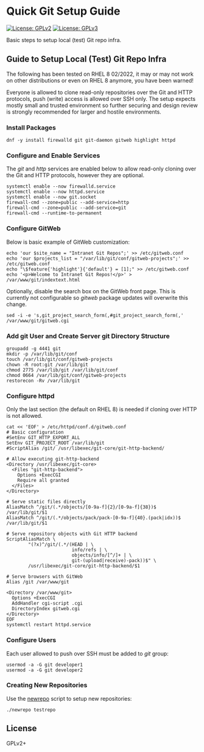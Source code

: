 # Quick Git Setup Guide

[![License: GPLv2](https://img.shields.io/badge/license-GPLv2-brightgreen.svg)](https://www.gnu.org/licenses/old-licenses/gpl-2.0.en.html)
[![License: GPLv3](https://img.shields.io/badge/license-GPLv3-brightgreen.svg)](https://www.gnu.org/licenses/gpl-3.0)

Basic steps to setup local (test) Git repo infra.

## Guide to Setup Local (Test) Git Repo Infra

The following has been tested on RHEL 8 02/2022, it may or may not work
on other distributions or even on RHEL 8 anymore, you have been warned!

Everyone is allowed to clone read-only repositories over the Git and
HTTP protocols, push (write) access is allowed over SSH only. The setup
expects mostly small and trusted environment so further securing and
design review is strongly recommended for larger and hostile
environments.

### Install Packages

```
dnf -y install firewalld git git-daemon gitweb highlight httpd
```

### Configure and Enable Services

The _git_ and _http_ services are enabled below to allow read-only
cloning over the Git and HTTP protocols, however they are optional.

```
systemctl enable --now firewalld.service
systemctl enable --now httpd.service
systemctl enable --now git.socket
firewall-cmd --zone=public --add-service=http
firewall-cmd --zone=public --add-service=git
firewall-cmd --runtime-to-permanent
```

### Configure GitWeb

Below is basic example of GitWeb customization:

```
echo 'our $site_name = "Intranet Git Repos";' >> /etc/gitweb.conf
echo 'our $projects_list = "/var/lib/git/conf/gitweb-projects";' >> /etc/gitweb.conf
echo "\$feature{'highlight'}{'default'} = [1];" >> /etc/gitweb.conf
echo '<p>Welcome to Intranet Git Repos!</p>' > /var/www/git/indextext.html
```

Optionally, disable the search box on the GitWeb front page. This is
currently not configurable so _gitweb_ package updates will overwrite
this change.

```
sed -i -e 's,git_project_search_form(,#git_project_search_form(,' /var/www/git/gitweb.cgi
```

### Add git User and Create Server git Directory Structure

```
groupadd -g 4441 git
mkdir -p /var/lib/git/conf
touch /var/lib/git/conf/gitweb-projects
chown -R root:git /var/lib/git
chmod 2775 /var/lib/git /var/lib/git/conf
chmod 0664 /var/lib/git/conf/gitweb-projects
restorecon -Rv /var/lib/git
```

### Configure httpd

Only the last section (the default on RHEL 8) is needed if cloning over
HTTP is not allowed.

```
cat << 'EOF' > /etc/httpd/conf.d/gitweb.conf
# Basic configuration
#SetEnv GIT_HTTP_EXPORT_ALL
SetEnv GIT_PROJECT_ROOT /var/lib/git
#ScriptAlias /git/ /usr/libexec/git-core/git-http-backend/

# Allow executing git-http-backend
<Directory /usr/libexec/git-core>
  <Files "git-http-backend">
    Options +ExecCGI
    Require all granted
  </Files>
</Directory>

# Serve static files directly
AliasMatch ^/git/(.*/objects/[0-9a-f]{2}/[0-9a-f]{38})$          /var/lib/git/$1
AliasMatch ^/git/(.*/objects/pack/pack-[0-9a-f]{40}.(pack|idx))$ /var/lib/git/$1

# Serve repository objects with Git HTTP backend
ScriptAliasMatch \
        "(?x)^/git/(.*/(HEAD | \
                        info/refs | \
                        objects/info/[^/]+ | \
                        git-(upload|receive)-pack))$" \
        /usr/libexec/git-core/git-http-backend/$1

# Serve browsers with GitWeb
Alias /git /var/www/git

<Directory /var/www/git>
  Options +ExecCGI
  AddHandler cgi-script .cgi
  DirectoryIndex gitweb.cgi
</Directory>
EOF
systemctl restart httpd.service
```

### Configure Users

Each user allowed to push over SSH must be added to _git_ group:

```
usermod -a -G git developer1
usermod -a -G git developer2
```

### Creating New Repositories

Use the [newrepo](newrepo) script to setup new repositories:

```
./newrepo testrepo
```

## License

GPLv2+
